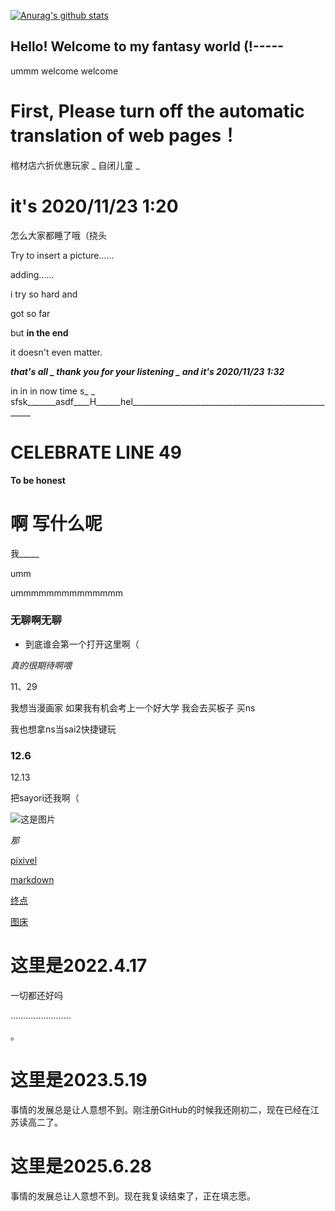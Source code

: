 [![Anurag's github stats](https://github-readme-stats.vercel.app/api?username=ywy-aNKh)](https://github.com/anuraghazra/github-readme-stats)

## Hello! Welcome to my fantasy world (!----- ##

ummm welcome welcome

# First, Please turn off the automatic translation of web pages！

棺材店六折优惠玩家 _ 自闭儿童 _

# it's 2020/11/23 1:20

怎么大家都睡了哦（挠头

Try to insert a picture……

adding……

i try so hard and 

got so far

but **in the end**

it doesn't even matter.

***that's all _ thank you for your listening _ and it's 2020/11/23 1:32***

in in in now time s_  _ sfsk_______asdf____H______hel_____________________________________________________

# CELEBRATE LINE 49 

**To be honest**

# 啊 写什么呢

我_____

umm

ummmmmmmmmmmmmm 

### 无聊啊无聊
- 到底谁会第一个打开这里啊（

*真的很期待啊喂*

11、29

我想当漫画家 如果我有机会考上一个好大学 我会去买板子 买ns

我也想拿ns当sai2快捷键玩

### 12.6

12.13 

把sayori还我啊（

![这是图片](https://vkceyugu.cdn.bspapp.com/VKCEYUGU-imgbed/e4f27ba4-422f-43ae-a7a8-9fbb21ce14f3.jpg)

*那*

[pixivel](https://pixivel.moe/ "我永远爱ddlc")

[markdown](https://markdown.com.cn/basic-syntax "别再忘了了（头疼")

[终点](https://bbs.zdfx.net/forum.php?mobile=no "能上吗……？")

[图床](https://imgbed.cn/?f=zhihu_286404834 "虽然还不会放图就是了")

# 这里是2022.4.17

一切都还好吗

……………………

。

# 这里是2023.5.19

事情的发展总是让人意想不到。刚注册GitHub的时候我还刚初二，现在已经在江苏读高二了。

# 这里是2025.6.28

事情的发展总让人意想不到。现在我复读结束了，正在填志愿。
